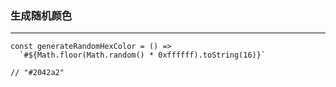 ### 生成随机颜色
---

```
const generateRandomHexColor = () =>
  `#${Math.floor(Math.random() * 0xffffff).toString(16)}`

// "#2042a2"
```